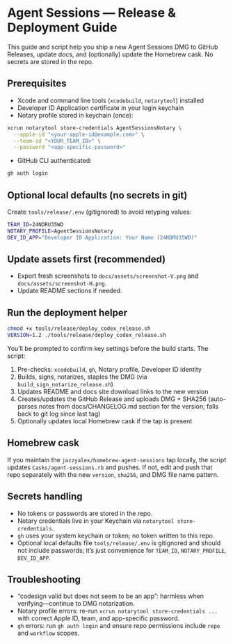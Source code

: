 # Agent Sessions — Release & Deployment Guide

This guide and script help you ship a new Agent Sessions DMG to GitHub Releases, update docs, and (optionally) update the Homebrew cask. No secrets are stored in the repo.

## Prerequisites

- Xcode and command line tools (`xcodebuild`, `notarytool`) installed
- Developer ID Application certificate in your login keychain
- Notary profile stored in keychain (once):

```bash
xcrun notarytool store-credentials AgentSessionsNotary \
  --apple-id "<your-apple-id@example.com>" \
  --team-id "<YOUR_TEAM_ID>" \
  --password "<app-specific-password>"
```

- GitHub CLI authenticated:

```bash
gh auth login
```

## Optional local defaults (no secrets in git)

Create `tools/release/.env` (gitignored) to avoid retyping values:

```bash
TEAM_ID=24NDRU35WD
NOTARY_PROFILE=AgentSessionsNotary
DEV_ID_APP="Developer ID Application: Your Name (24NDRU35WD)"
```

## Update assets first (recommended)

- Export fresh screenshots to `docs/assets/screenshot-V.png` and `docs/assets/screenshot-H.png`.
- Update README sections if needed.

## Run the deployment helper

```bash
chmod +x tools/release/deploy_codex_release.sh
VERSION=1.2 ./tools/release/deploy_codex_release.sh
```

You’ll be prompted to confirm key settings before the build starts. The script:

1) Pre-checks: `xcodebuild`, `gh`, Notary profile, Developer ID identity
2) Builds, signs, notarizes, staples the DMG (via `build_sign_notarize_release.sh`)
3) Updates README and docs site download links to the new version
4) Creates/updates the GitHub Release and uploads DMG + SHA256 (auto-parses notes from docs/CHANGELOG.md section for the version; falls back to git log since last tag)
5) Optionally updates local Homebrew cask if the tap is present

## Homebrew cask

If you maintain the `jazzyalex/homebrew-agent-sessions` tap locally, the script updates `Casks/agent-sessions.rb` and pushes. If not, edit and push that repo separately with the new `version`, `sha256`, and DMG file name pattern.

## Secrets handling

- No tokens or passwords are stored in the repo.
- Notary credentials live in your Keychain via `notarytool store-credentials`.
- `gh` uses your system keychain or token; no token written to this repo.
- Optional local defaults file `tools/release/.env` is gitignored and should not include passwords; it’s just convenience for `TEAM_ID`, `NOTARY_PROFILE`, `DEV_ID_APP`.

## Troubleshooting

- “codesign valid but does not seem to be an app”: harmless when verifying—continue to DMG notarization.
- Notary profile errors: re-run `xcrun notarytool store-credentials ...` with correct Apple ID, team, and app-specific password.
- `gh` errors: run `gh auth login` and ensure repo permissions include `repo` and `workflow` scopes.
